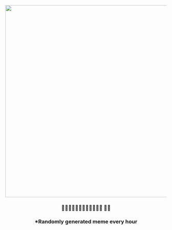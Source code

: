 <p align="center">
        <img src="https://i.redd.it/doj3cg136ac91.jpg" width="600" height="600">
        </p>
        <h3 align="center">🤵🏻‍♂️🙎🏿‍♂️🙎🏿‍♂️🙎🏿‍♂️ 👮‍♂️</h3>
        <h3 align="center">*Randomly generated meme every hour</h3>
    